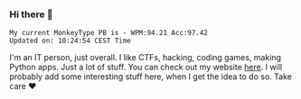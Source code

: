 ### Hi there 👋
<!-- PB START -->
```
My current MonkeyType PB is - WPM:94.21 Acc:97.42
Updated on: 10:24:54 CEST Time
```
<!-- PB END -->
I'm an IT person, just overall. I like CTFs, hacking, coding games, making Python apps. Just a lot of stuff.
You can check out my website [here](https://skill3472.github.io/).
I will probably add some interesting stuff here, when I get the idea to do so. Take care ❤️
